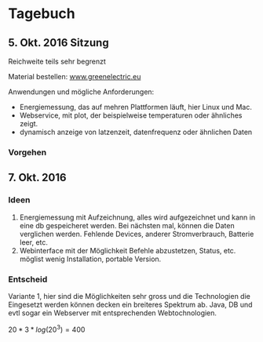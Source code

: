 # Tagebuch

## 5\. Okt. 2016 Sitzung

Reichweite teils sehr begrenzt

Material bestellen: www.greenelectric.eu

Anwendungen und mögliche Anforderungen:

- Energiemessung, das auf mehren Plattformen läuft, hier Linux und Mac.
- Webservice, mit plot, der beispielweise temperaturen oder ähnliches zeigt.
- dynamisch anzeige von latzenzeit, datenfrequenz oder ähnlichen Daten

### Vorgehen

## 7\. Okt. 2016

### Ideen

1. Energiemessung mit Aufzeichnung, alles wird aufgezeichnet und kann in eine db gespeicheret werden. Bei nächsten mal, können die Daten verglichen werden. Fehlende Devices, anderer Stromverbrauch, Batterie leer, etc.
2. Webinterface mit der Möglichkeit Befehle abzustetzen, Status, etc. möglist wenig Installation, portable Version.



### Entscheid
Variante 1, hier sind die Möglichkeiten sehr gross und die Technologien die Eingesetzt werden können decken ein breiteres Spektrum ab. Java, DB und evtl sogar ein Webserver mit entsprechenden Webtochnologien.



$20 * 3*log(20^3) = 400$
